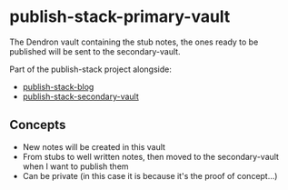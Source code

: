# publish-stack-primary-vault

The Dendron vault containing the stub notes, the ones ready to be published will be sent to the secondary-vault.

Part of the publish-stack project alongside:

- [publish-stack-blog](https://github.com/AndreaBinelli/publish-stack-blog)
- [publish-stack-secondary-vault](https://github.com/AndreaBinelli/publish-stack-secondary-vault)

## Concepts

- New notes will be created in this vault
- From stubs to well written notes, then moved to the secondary-vault when I want to publish them
- Can be private (in this case it is because it's the proof of concept...)
